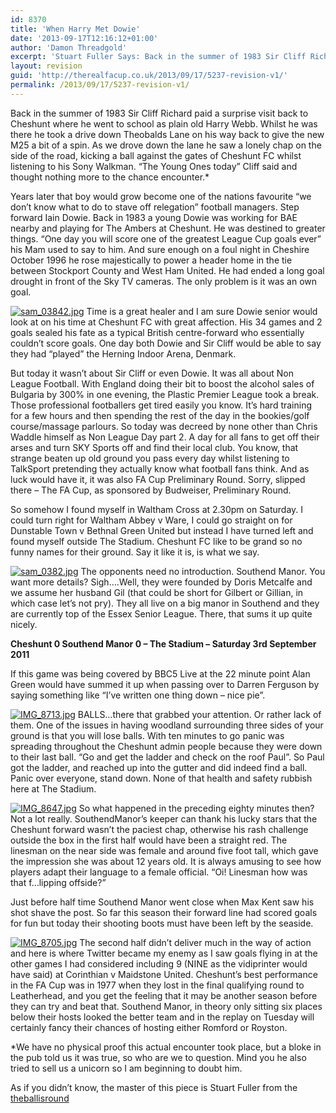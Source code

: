 ```yaml
---
id: 8370
title: 'When Harry Met Dowie'
date: '2013-09-17T12:16:12+01:00'
author: 'Damon Threadgold'
excerpt: 'Stuart Fuller Says: Back in the summer of 1983 Sir Cliff Richard paid a surprise visit back to Cheshunt where he went to school as plain old Harry Webb. Whilst he was there he took a drive down Theobalds Lane on his way back to give the new M25 a bit of a spin  ... '
layout: revision
guid: 'http://therealfacup.co.uk/2013/09/17/5237-revision-v1/'
permalink: /2013/09/17/5237-revision-v1/
---
```


Back in the summer of 1983 Sir Cliff Richard paid a surprise visit back to Cheshunt where he went to school as plain old Harry Webb. Whilst he was there he took a drive down Theobalds Lane on his way back to give the new M25 a bit of a spin. As we drove down the lane he saw a lonely chap on the side of the road, kicking a ball against the gates of Cheshunt FC whilst listening to his Sony Walkman. “The Young Ones today” Cliff said and thought nothing more to the chance encounter.\*

Years later that boy would grow become one of the nations favourite “we don’t know what to do to stave off relegation” football managers. Step forward Iain Dowie. Back in 1983 a young Dowie was working for BAE nearby and playing for The Ambers at Cheshunt. He was destined to greater things. “One day you will score one of the greatest League Cup goals ever” his Mam used to say to him. And sure enough on a foul night in Cheshire October 1996 he rose majestically to power a header home in the tie between Stockport County and West Ham United. He had ended a long goal drought in front of the Sky TV cameras. The only problem is it was an own goal.

[![sam_03842.jpg](http://lh3.ggpht.com/-qw4zrwlnJVg/TmKvsCWIcrI/AAAAAAAAATw/4Ctt_Lp4nS4/h320/sam_03842.jpg)](http://lh3.ggpht.com/-qw4zrwlnJVg/TmKvsCWIcrI/AAAAAAAAATw/4Ctt_Lp4nS4/w800/sam_03842.jpg) Time is a great healer and I am sure Dowie senior would look at on his time at Cheshunt FC with great affection. His 34 games and 2 goals sealed his fate as a typical British centre-forward who essentially couldn’t score goals. One day both Dowie and Sir Cliff would be able to say they had “played” the Herning Indoor Arena, Denmark.

But today it wasn’t about Sir Cliff or even Dowie. It was all about Non League Football. With England doing their bit to boost the alcohol sales of Bulgaria by 300% in one evening, the Plastic Premier League took a break. Those professional footballers get tired easily you know. It’s hard training for a few hours and then spending the rest of the day in the bookies/golf course/massage parlours. So today was decreed by none other than Chris Waddle himself as Non League Day part 2. A day for all fans to get off their arses and turn SKY Sports off and find their local club. You know, that strange beaten up old ground you pass every day whilst listening to TalkSport pretending they actually know what football fans think. And as luck would have it, it was also FA Cup Preliminary Round. Sorry, slipped there – The FA Cup, as sponsored by Budweiser, Preliminary Round.

So somehow I found myself in Waltham Cross at 2.30pm on Saturday. I could turn right for Waltham Abbey v Ware, I could go straight on for Dunstable Town v Bethnal Green United but instead I have turned left and found myself outside The Stadium. Cheshunt FC like to be grand so no funny names for their ground. Say it like it is, is what we say.

[![sam_0382.jpg](http://lh5.ggpht.com/-i9krFMHfnxE/TmKvsD1uRNI/AAAAAAAAATs/xbFTMALbT2w/h320/sam_0382.jpg)](http://lh5.ggpht.com/-i9krFMHfnxE/TmKvsD1uRNI/AAAAAAAAATs/xbFTMALbT2w/w800/sam_0382.jpg) The opponents need no introduction. Southend Manor. You want more details? Sigh….Well, they were founded by Doris Metcalfe and we assume her husband Gil (that could be short for Gilbert or Gillian, in which case let’s not pry). They all live on a big manor in Southend and they are currently top of the Essex Senior League. There, that sums it up quite nicely.

**Cheshunt 0 Southend Manor 0 – The Stadium – Saturday 3rd September 2011**

If this game was being covered by BBC5 Live at the 22 minute point Alan Green would have summed it up when passing over to Darren Ferguson by saying something like “I’ve written one thing down – nice pie”.

[![IMG_8713.jpg](http://lh6.ggpht.com/-ooHht1C8-Ak/TmKv6dDOY-I/AAAAAAAAAUA/XVJWkbgUH38/h320/IMG_8713.jpg)](http://lh6.ggpht.com/-ooHht1C8-Ak/TmKv6dDOY-I/AAAAAAAAAUA/XVJWkbgUH38/w800/IMG_8713.jpg) BALLS…there that grabbed your attention. Or rather lack of them. One of the issues in having woodland surrounding three sides of your ground is that you will lose balls. With ten minutes to go panic was spreading throughout the Cheshunt admin people because they were down to their last ball. “Go and get the ladder and check on the roof Paul”. So Paul got the ladder, and reached up into the gutter and did indeed find a ball. Panic over everyone, stand down. None of that health and safety rubbish here at The Stadium.

[![IMG_8647.jpg](http://lh3.ggpht.com/-cVXAOkVtvRE/TmKv9HkwjGI/AAAAAAAAAUE/bU0OEgDpbYY/h320/IMG_8647.jpg)](http://lh3.ggpht.com/-cVXAOkVtvRE/TmKv9HkwjGI/AAAAAAAAAUE/bU0OEgDpbYY/w800/IMG_8647.jpg) So what happened in the preceding eighty minutes then? Not a lot really. SouthendManor’s keeper can thank his lucky stars that the Cheshunt forward wasn’t the paciest chap, otherwise his rash challenge outside the box in the first half would have been a straight red. The linesman on the near side was female and around five foot tall, which gave the impression she was about 12 years old. It is always amusing to see how players adapt their language to a female official. “Oi! Linesman how was that f…lipping offside?”

Just before half time Southend Manor went close when Max Kent saw his shot shave the post. So far this season their forward line had scored goals for fun but today their shooting boots must have been left by the seaside.

[![IMG_8705.jpg](http://lh4.ggpht.com/-zjGG7b4hm_U/TmKwBGfNsmI/AAAAAAAAAUI/zn279b0oAaI/h320/IMG_8705.jpg)](http://lh4.ggpht.com/-zjGG7b4hm_U/TmKwBGfNsmI/AAAAAAAAAUI/zn279b0oAaI/w800/IMG_8705.jpg) The second half didn’t deliver much in the way of action and here is where Twitter became my enemy as I saw goals flying in at the other games I had considered including 9 (NINE as the vidiprinter would have said) at Corinthian v Maidstone United. Cheshunt’s best performance in the FA Cup was in 1977 when they lost in the final qualifying round to Leatherhead, and you get the feeling that it may be another season before they can try and beat that. Southend Manor, in theory only sitting six places below their hosts looked the better team and in the replay on Tuesday will certainly fancy their chances of hosting either Romford or Royston.

\*We have no physical proof this actual encounter took place, but a bloke in the pub told us it was true, so who are we to question. Mind you he also tried to sell us a unicorn so I am beginning to doubt him.

As if you didn’t know, the master of this piece is Stuart Fuller from the [theballisround](http://theballisround.co.uk/)